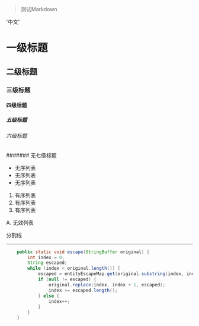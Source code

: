 >测试Markdown

'中文'

# 一级标题
## 二级标题
### 三级标题
#### 四级标题
##### 五级标题
###### 六级标题
####### 无七级标题

* 无序列表
* 无序列表
* 无序列表


1. 有序列表
2. 有序列表
3. 有序列表

A. 无效列表



分割线
***

```java
    public static void escape(StringBuffer original) {
        int index = 0;
        String escaped;
        while (index < original.length()) {
            escaped = entityEscapeMap.get(original.substring(index, index + 1));
            if (null != escaped) {
                original.replace(index, index + 1, escaped);
                index += escaped.length();
            } else {
                index++;
            }
        }
    }
```